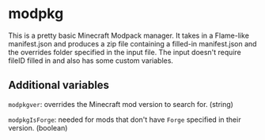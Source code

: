 # modpkg
This is a pretty basic Minecraft Modpack manager.
It takes in a Flame-like manifest.json and produces a zip file containing a filled-in manifest.json and the overrides folder specified in the input file.
The input doesn't require fileID filled in and also has some custom variables.
## Additional variables
`modpkgver`: overrides the Minecraft mod version to search for. (string)

`modpkgIsForge`: needed for mods that don't have `Forge` specified in their version. (boolean)
